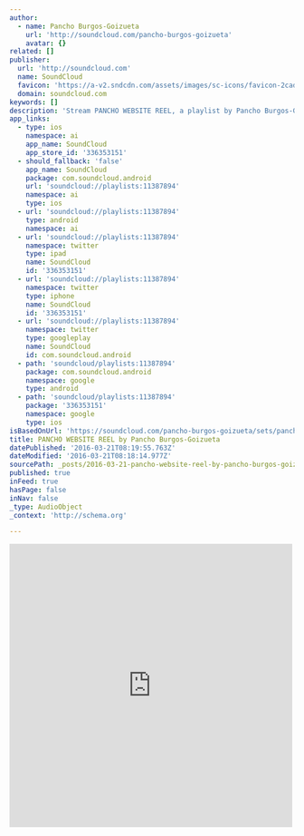 ```yaml
---
author:
  - name: Pancho Burgos-Goizueta
    url: 'http://soundcloud.com/pancho-burgos-goizueta'
    avatar: {}
related: []
publisher:
  url: 'http://soundcloud.com'
  name: SoundCloud
  favicon: 'https://a-v2.sndcdn.com/assets/images/sc-icons/favicon-2cadd14b.ico'
  domain: soundcloud.com
keywords: []
description: 'Stream PANCHO WEBSITE REEL, a playlist by Pancho Burgos-Goizueta from desktop or your mobile device'
app_links:
  - type: ios
    namespace: ai
    app_name: SoundCloud
    app_store_id: '336353151'
  - should_fallback: 'false'
    app_name: SoundCloud
    package: com.soundcloud.android
    url: 'soundcloud://playlists:11387894'
    namespace: ai
    type: ios
  - url: 'soundcloud://playlists:11387894'
    type: android
    namespace: ai
  - url: 'soundcloud://playlists:11387894'
    namespace: twitter
    type: ipad
    name: SoundCloud
    id: '336353151'
  - url: 'soundcloud://playlists:11387894'
    namespace: twitter
    type: iphone
    name: SoundCloud
    id: '336353151'
  - url: 'soundcloud://playlists:11387894'
    namespace: twitter
    type: googleplay
    name: SoundCloud
    id: com.soundcloud.android
  - path: 'soundcloud/playlists:11387894'
    package: com.soundcloud.android
    namespace: google
    type: android
  - path: 'soundcloud/playlists:11387894'
    package: '336353151'
    namespace: google
    type: ios
isBasedOnUrl: 'https://soundcloud.com/pancho-burgos-goizueta/sets/pancho-website-reel'
title: PANCHO WEBSITE REEL by Pancho Burgos-Goizueta
datePublished: '2016-03-21T08:19:55.763Z'
dateModified: '2016-03-21T08:18:14.977Z'
sourcePath: _posts/2016-03-21-pancho-website-reel-by-pancho-burgos-goizueta.md
published: true
inFeed: true
hasPage: false
inNav: false
_type: AudioObject
_context: 'http://schema.org'

---
```

<iframe src="https://cdn.embedly.com/widgets/media.html?src=https%3A%2F%2Fw.soundcloud.com%2Fplayer%2F%3Fvisual%3Dtrue%26url%3Dhttp%253A%252F%252Fapi.soundcloud.com%252Fplaylists%252F11387894%26show_artwork%3Dtrue&amp;url=https%3A%2F%2Fsoundcloud.com%2Fpancho-burgos-goizueta%2Fsets%2Fpancho-website-reel&amp;image=http%3A%2F%2Fa1.sndcdn.com%2Fimages%2Ffb_placeholder.png%3F1458335757&amp;key=b7d04c9b404c499eba89ee7072e1c4f7&amp;type=text%2Fhtml&amp;schema=soundcloud" width="500" height="500" scrolling="no" frameborder="0" allowfullscreen="allowfullscreen" style=""></iframe>